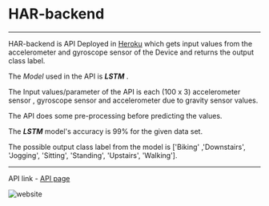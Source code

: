 # HAR-backend
---

HAR-backend is API Deployed in [Heroku](https://www.heroku.com/) which gets input values from the accelerometer and gyroscope sensor of the Device and returns the output class label.

The *Model* used in the API is ***LSTM*** .

The Input values/parameter of the API is each (100 x 3) accelerometer sensor , gyroscope sensor and accelerometer due to gravity sensor values.

The API does some pre-processing before predicting the values.

The ***LSTM*** model's accuracy is 99% for the given data set.

The possible output class label from the model is ['Biking' ,'Downstairs', 'Jogging', 'Sitting', 'Standing', 'Upstairs', 'Walking'].

---

API link - [API page](http://human-activity-recognitionml.herokuapp.com/)

![website](https://user-images.githubusercontent.com/62739618/143004772-5c7ed034-2335-44ba-aff3-6aa598242539.png)
